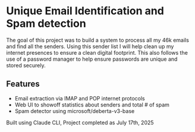 # Unique Email Identification and Spam detection
The goal of this project was to build a system to process all my 46k emails and find all the senders.  Using this sender list I will help clean up my internet presences to ensure a clean digital footprint.  This also follows the use of a password manager to help ensure passwords are unique and stored securely.

## Features
- Email extraction via IMAP and POP internet protocols
- Web UI to showoff statistics about senders and total # of spam
- Spam detector using microsoft/deberta-v3-base

Built using Claude CLI, Project completed as July 17th, 2025